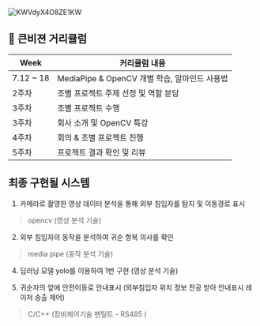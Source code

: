 ![KWVdyX4O8ZE1KW](https://github.com/minsunny1/KNVISION_object_project/assets/122509421/fddf51e1-be96-48aa-91c2-ee75c9d9521e)


##  🍎 큰비젼 거리큘럼

| Week |커리큘럼 내용 |
| ------ |----------- |
| 7.12 ~ 18 | MediaPipe & OpenCV 개별 학습, 알마인드 사용법 |
| 2주차 | 조별 프로젝트 주제 선정 및 역할 분담 |
| 3주차 | 조별 프로젝트 수행 |
| 3주차 | 회사 소개 및 OpenCV 특강 |
| 4주차 | 회의 & 조별 프로젝트 진행 |
| 5주차 | 프로젝트 결과 확인 및 리뷰 |


## 최종 구현될 시스템
1. 카메라로 촬영한 영상 데이터 분석을 통해 외부 침입자를 탐지 및 이동경로 표시
>  opencv (영상 분석 기술)
2. 외부 침입자의 동작을 분석하여 귀순 항복 의사를 확인
>  media pipe (동작 분석 기술)
4. 딥러닝 모델 yolo를 이용하여 1번 구현 (영상 분석 기술)
>
5. 귀순자의 앞에 안전이동로 안내표시 (외부침입자 위치 정보 전공 받아 안내표시 레이저 송출 제어)
>  C/C++ (장비제어기술 팬틸트 - RS485 )
